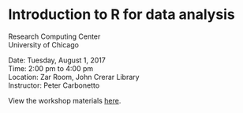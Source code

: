 # Introduction to R for data analysis

Research Computing Center<br>
University of Chicago

Date: Tuesday, August 1, 2017<br>
Time: 2:00 pm to 4:00 pm<br>
Location: Zar Room, John Crerar Library<br>
Instructor: Peter Carbonetto

View the workshop materials 
[here](https://rcc-uchicago.github.io/R-intro-divvy).

